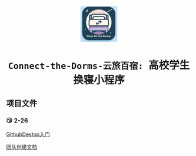 <div align="center">
	<img src="assets/TeamLogo.png" alt="Editor" width="100">
</div>

# <center> `Connect-the-Dorms-云旅百宿: `高校学生换寝小程序</center>

## 项目文件

### :kissing_heart: 2-26 

[GithubDestop入门](doc/GithubDestop入门/GithubIntroductionForMembers.docx)

[团队创建文档](doc/团队创建文档/readme.md)








